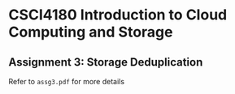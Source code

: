 # CSCI4180 Introduction to Cloud Computing and Storage

## Assignment 3: Storage Deduplication

Refer to `assg3.pdf` for more details
